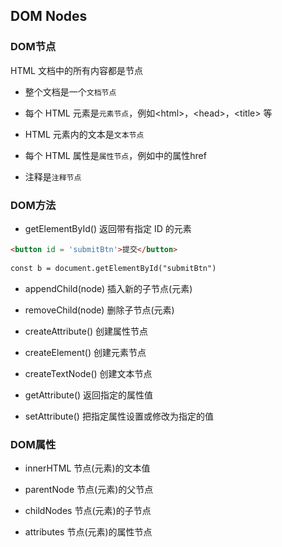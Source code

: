 <!--
 * @Description: 
 * @Version: 1.0
 * @Author: DaLao
 * @Email: dalao_li@163.com
 * @Date: 2022-02-08 20:42:19
 * @LastEditors: DaLao
 * @LastEditTime: 2022-02-08 21:38:28
-->

## DOM Nodes

### DOM节点

HTML 文档中的所有内容都是节点

- 整个文档是一个`文档节点`

- 每个 HTML 元素是`元素节点`，例如\<html>，\<head>，\<title> 等

- HTML 元素内的文本是`文本节点`

- 每个 HTML 属性是`属性节点`，例如<a>中的属性href
  
- 注释是`注释节点`

    
### DOM方法
  
- getElementById() 返回带有指定 ID 的元素
    
```html
<button id = 'submitBtn'>提交</button>
    
const b = document.getElementById("submitBtn")
```
    
- appendChild(node) 插入新的子节点(元素)

- removeChild(node) 删除子节点(元素)

- createAttribute() 创建属性节点

- createElement() 创建元素节点

- createTextNode() 创建文本节点

- getAttribute() 返回指定的属性值

- setAttribute() 把指定属性设置或修改为指定的值


### DOM属性

- innerHTML 节点(元素)的文本值

- parentNode 节点(元素)的父节点

- childNodes 节点(元素)的子节点

- attributes 节点(元素)的属性节点
